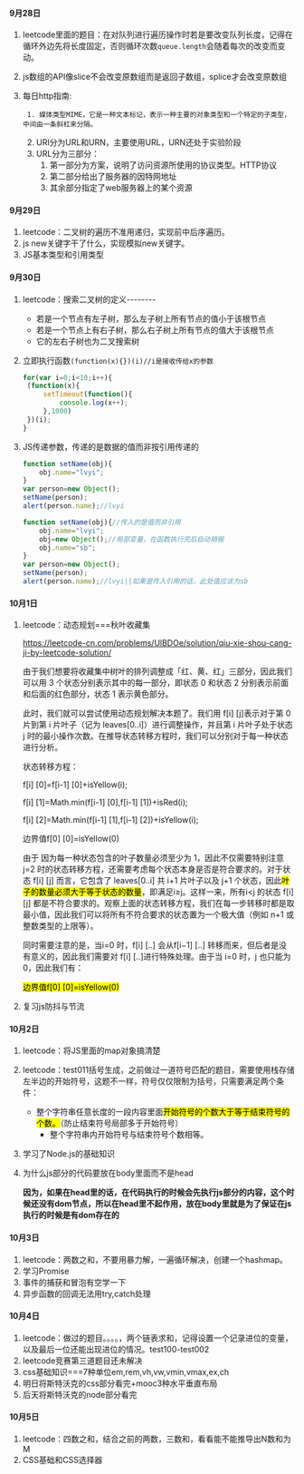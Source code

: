 #### 9月28日

1. leetcode里面的题目：在对队列进行遍历操作时若是要改变队列长度，记得在循环外边先将长度固定，否则循环次数`queue.length`会随着每次的改变而变动。 

2. js数组的API像slice不会改变原数组而是返回子数组，splice才会改变原数组

3. 每日http指南:

    	1. 媒体类型MIME，它是一种文本标记，表示一种主要的对象类型和一个特定的子类型，中间由一条斜杠来分隔。

    2. URI分为URL和URN，主要使用URL，URN还处于实验阶段
    3. URL分为三部分：
     	1. 第一部分为方案，说明了访问资源所使用的协议类型。HTTP协议
      	2. 第二部分给出了服务器的因特网地址
      	3. 其余部分指定了web服务器上的某个资源

#### 9月29日

1. leetcode：二叉树的遍历不准用递归，实现前中后序遍历。
2. js new关键字干了什么，实现模拟new关键字。
3. JS基本类型和引用类型

#### 9月30日

1. leetcode：搜索二叉树的定义--------
   - 若是一个节点有左子树，那么左子树上所有节点的值小于该根节点
   - 若是一个节点上有右子树，那么右子树上所有节点的值大于该根节点
   - 它的左右子树也为二叉搜索树
   
2. 立即执行函数`(function(x){})(i)//i是接收传给x的参数`

   ```javascript
   for(var i=0;i<10;i++){
   	(function(x){
   		setTimeout(function(){
   			console.log(x++);
   		},1000)
   	})(i);
   }
   ```


3. JS传递参数，传递的是数据的值而非按引用传递的

   ```javascript
   function setName(obj){
       obj.name="lvyi";
   }
   var person=new Object();
   setName(person);
   alert(person.name);//lvyi
   ```

   ```javascript
   function setName(obj){//传入的是值而非引用
       obj.name="lvyi";
       obj=new Object();//局部变量，在函数执行完后自动销毁
       obj.name="sb";
   }
   var person=new Object();
   setName(person);
   alert(person.name);//lvyi||如果是传入引用的话，此处值应该为sb
   ```

   

#### 10月1日

1. leetcode：动态规划===秋叶收藏集

   https://leetcode-cn.com/problems/UlBDOe/solution/qiu-xie-shou-cang-ji-by-leetcode-solution/

   由于我们想要将收藏集中树叶的排列调整成「红、黄、红」三部分，因此我们可以用 3 个状态分别表示其中的每一部分，即状态 0 和状态 2 分别表示前面和后面的红色部分，状态 1 表示黄色部分。

   此时，我们就可以尝试使用动态规划解决本题了。我们用 f[i] [j]表示对于第 0 片到第 i 片叶子（记为 leaves[0..i]）进行调整操作，并且第 i 片叶子处于状态 j 时的最小操作次数。在推导状态转移方程时，我们可以分别对于每一种状态进行分析。

   状态转移方程：

   f[i] [0]=f[i-1] [0]+isYellow(i);

   f[i] [1]=Math.min(f[i-1] [0],f[i-1] [1])+isRed(i);

   f[i] [2]=Math.min(f[i-1] [1],f[i-1] [2])+isYellow(i);

   边界值f[0] [0]=isYellow(0)

   由于 因为每一种状态包含的叶子数量必须至少为 1，因此不仅需要特别注意 j=2 时的状态转移方程，还需要考虑每个状态本身是否是符合要求的。对于状态 f[i] [j] 而言，它包含了 leaves[0..i] 共 i+1 片叶子以及 j+1 个状态，因此<mark>叶子的数量必须大于等于状态的数量</mark>，即满足i≥j。这样一来，所有i<j 的状态 f[i] [j] 都是不符合要求的。观察上面的状态转移方程，我们在每一步转移时都是取最小值，因此我们可以将所有不符合要求的状态置为一个极大值（例如 n+1 或整数类型的上限等）。	

   同时需要注意的是，当i=0 时，f[i] [..] 会从f[i−1] [..] 转移而来，但后者是没有意义的，因此我们需要对 f[i] [..]进行特殊处理。由于当 i=0 时，j 也只能为 0，因此我们有：

   <mark>边界值f[0] [0]=isYellow(0)</mark>

   

2. 复习js防抖与节流



#### 10月2日

1. leetcode：将JS里面的map对象搞清楚

2. leetcode：test011括号生成，之前做过一道符号匹配的题目，需要使用栈存储左半边的开始符号，这题不一样，符号仅仅限制为括号，只需要满足两个条件：
   	- 整个字符串任意长度的一段内容里面<mark>开始符号的个数大于等于结束符号的个数。</mark>（防止结束符号局部多于开始符号）
      	- 整个字符串内开始符号与结束符号个数相等。
   
3. 学习了Node.js的基础知识

4. 为什么js部分的代码要放在body里面而不是head

    <b>因为，如果在head里的话，在代码执行的时候会先执行js部分的内容，这个时候还没有dom节点，所以在head里不起作用，放在body里就是为了保证在js执行的时候是有dom存在的</b>



#### 10月3日

1. leetcode：两数之和，不要用暴力解，一遍循环解决，创建一个hashmap。
2. 学习Promise
3. 事件的捕获和冒泡有空学一下
4. 异步函数的回调无法用try,catch处理

#### 10月4日

1. leetcode：做过的题目。。。。，两个链表求和，记得设置一个记录进位的变量，以及最后一位还能出现进位的情况。test100-test002
2. leetcode竞赛第三道题目还未解决
3. css基础知识===7种单位em,rem,vh,vw,vmin,vmax,ex,ch
4. 明日将斯特沃克的css部分看完+mooc3种水平垂直布局
5. 后天将斯特沃克的node部分看完



#### 10月5日

1. leetcode：四数之和，结合之前的两数，三数和，看看能不能推导出N数和为M
2. CSS基础和CSS选择器
